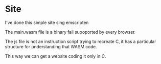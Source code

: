 # Site

I've done this simple site sing emscripten

The main.wasm file is a binary fail supoported by every browser.

The js file is not an instruction script trying to recreate C, it has a particular structure for understanding that WASM code.

This way we can get a website coding it only in C.